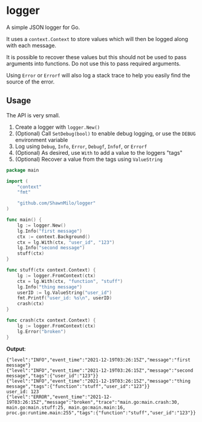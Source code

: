 # logger

A simple JSON logger for Go.

It uses a `context.Context` to store values which will then be logged along with each message.

It is possible to recover these values but this should not be used to pass arguments into functions. Do not use this to pass required arguments.

Using `Error` or `Errorf` will also log a stack trace to help you easily find the source of the error.

## Usage

The API is very small.

1. Create a logger with `logger.New()`
1. (Optional) Call `SetDebug(bool)` to enable debug logging, or use the `DEBUG` environment variable
1. Log using `Debug`, `Info`, `Error`, `Debugf`, `Infof`, or `Errorf`
1. (Optional) As desired, use `With` to add a value to the loggers "tags"
1. (Optional) Recover a value from the tags using `ValueString`

```go
package main

import (
	"context"
	"fmt"

	"github.com/ShawnMilo/logger"
)

func main() {
	lg := logger.New()
	lg.Info("first message")
	ctx := context.Background()
	ctx = lg.With(ctx, "user_id", "123")
	lg.Info("second message")
	stuff(ctx)
}

func stuff(ctx context.Context) {
	lg := logger.FromContext(ctx)
	ctx = lg.With(ctx, "function", "stuff")
	lg.Info("thing message")
	userID := lg.ValueString("user_id")
	fmt.Printf("user_id: %s\n", userID)
	crash(ctx)
}

func crash(ctx context.Context) {
	lg := logger.FromContext(ctx)
	lg.Error("broken")
}
```

**Output**:

```
{"level":"INFO","event_time":"2021-12-19T03:26:15Z","message":"first message"}
{"level":"INFO","event_time":"2021-12-19T03:26:15Z","message":"second message","tags":{"user_id":"123"}}
{"level":"INFO","event_time":"2021-12-19T03:26:15Z","message":"thing message","tags":{"function":"stuff","user_id":"123"}}
user_id: 123
{"level":"ERROR","event_time":"2021-12-19T03:26:15Z","message":"broken","trace":"main.go:main.crash:30, main.go:main.stuff:25, main.go:main.main:16, proc.go:runtime.main:255","tags":{"function":"stuff","user_id":"123"}}
```
